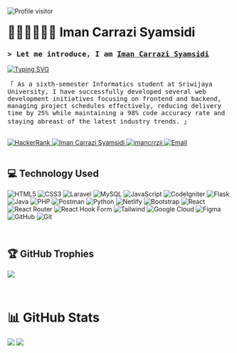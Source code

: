 <a href="https://komarev.com/ghpvc/?username=imancrrzii" style="margin-bottom:5px">
  <img align="left" src="https://komarev.com/ghpvc/?username=imancrrzii&label=Visitors&color=0e75b6&style=flat" alt="Profile visitor" />
</a>

<!-- Intro  -->

# 🙆🏻‍♂🤸🏻‍♂️ Iman Carrazi Syamsidi
<h3 align="left">
        <samp>&gt; Let me introduce, I am
                <b><a target="_blank" href="https://imancarrazi.vercel.com">Iman Carrazi Syamsidi</a></b>
        </samp>
</h3>

<a href="https://git.io/typing-svg"><img src="https://readme-typing-svg.demolab.com?font=Fira+Code&pause=1000&color=B246F3&random=false&width=435&lines=Hello+World!!!;I+am+Iman+Carrazi+Syamsidi" alt="Typing SVG" /></a>


<p align="left"> 
  <samp>
  「 As a sixth-semester Informatics student at Sriwijaya University, I have successfully developed several web development
initiatives focusing on frontend and backend, managing project schedules effectively, reducing delivery time by 25% while
maintaining a 98% code accuracy rate and staying abreast of the latest industry trends. 」
    <br>
    <br>
  </samp>
</p>

  <!--HackerRank-->
  <a href="https://www.hackerrank.com/profile/imancarrazi777" target="_blank">
    <img src="https://img.shields.io/badge/HackerRank-2EC866?style=for-the-badge&logo=hackerrank&logoColor=white" alt="HackerRank" />
  </a>
  <!--LinkedIn-->
  <a href="https://www.linkedin.com/in/dewa-sheva-dzaky/" target="_blank">
    <img src="https://img.shields.io/badge/LinkedIn-0077B5?style=for-the-badge&logo=linkedin&logoColor=white" alt="Iman Carrazi Syamsidi" />
  </a>
  <!--Instagram-->
  <a href="https://instagram.com/imncrrzii" target="_blank">
    <img src="https://img.shields.io/badge/Instagram-fe4164?style=for-the-badge&logo=instagram&logoColor=white" alt="imancrrzii" />
  </a>
  <!--Email-->
  <a href="mailto:imancarrazi777@gmail.com" target="_blank">
    <img src="https://img.shields.io/badge/Email-D14836?style=for-the-badge&logo=gmail&logoColor=white" alt="Email" />
  </a>

<br/>
<br/>

## 💻 Technology Used
![HTML5](https://img.shields.io/badge/html5-%23E34F26.svg?style=for-the-badge&logo=html5&logoColor=white) 
![CSS3](https://img.shields.io/badge/css3-%231572B6.svg?style=for-the-badge&logo=css3&logoColor=white) 
![Laravel](https://img.shields.io/badge/Laravel-FF2D20?style=for-the-badge&logo=laravel&logoColor=white)
![MySQL](https://img.shields.io/badge/MySQL-4479A1?style=for-the-badge&logo=mysql&logoColor=white)
![JavaScript](https://img.shields.io/badge/javascript-%23323330.svg?style=for-the-badge&logo=javascript&logoColor=%23F7DF1E) 
![CodeIgniter](https://img.shields.io/badge/CodeIgniter-EF4223?style=for-the-badge&logo=codeigniter&logoColor=white) 
![Flask](https://img.shields.io/badge/Flask-000000?style=for-the-badge&logo=flask&logoColor=white)
![Java](https://img.shields.io/badge/Java-007396?style=for-the-badge&logo=java&logoColor=white)
![PHP](https://img.shields.io/badge/PHP-777BB4?style=for-the-badge&logo=php&logoColor=white)
![Postman](https://img.shields.io/badge/Postman-FF6C37?style=for-the-badge&logo=postman&logoColor=white)
![Python](https://img.shields.io/badge/Python-3776AB?style=for-the-badge&logo=python&logoColor=white)
![Netlify](https://img.shields.io/badge/netlify-%23000000.svg?style=for-the-badge&logo=netlify&logoColor=#00C7B7) 
![Bootstrap](https://img.shields.io/badge/bootstrap-%238511FA.svg?style=for-the-badge&logo=bootstrap&logoColor=white) 
![React](https://img.shields.io/badge/react-%2320232a.svg?style=for-the-badge&logo=react&logoColor=%2361DAFB) 
![React Router](https://img.shields.io/badge/React_Router-CA4245?style=for-the-badge&logo=react-router&logoColor=white) 
![React Hook Form](https://img.shields.io/badge/React%20Hook%20Form-%23EC5990.svg?style=for-the-badge&logo=reacthookform&logoColor=white)
![Tailwind](https://img.shields.io/badge/Tailwind_CSS-38B2AC?style=for-the-badge&logo=tailwindcss&logoColor=white)
![Google Cloud](https://img.shields.io/badge/Google_Cloud-4285F4?style=for-the-badge&logo=googlecloud&logoColor=white)
![Figma](https://img.shields.io/badge/figma-%23F24E1E.svg?style=for-the-badge&logo=figma&logoColor=white) 
![GitHub](https://img.shields.io/badge/github-%23121011.svg?style=for-the-badge&logo=github&logoColor=white) 
![Git](https://img.shields.io/badge/git-%23F05033.svg?style=for-the-badge&logo=git&logoColor=white)

<br/>

## 🏆 GitHub Trophies
![](https://github-profile-trophy.vercel.app/?username=frontendoniyorbek&theme=radical&no-frame=false&no-bg=false&margin-w=4) 

<br/>

# 📊 GitHub Stats
![](https://github-readme-streak-stats.herokuapp.com/?user=imancrrzii&theme=radical&hide_border=false)
![](https://github-readme-stats.vercel.app/api/top-langs/?username=imancrrzii&theme=radical&hide_border=false&include_all_commits=true&count_private=true&layout=compact)






